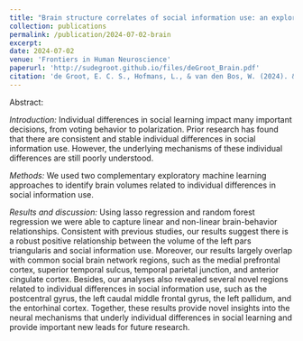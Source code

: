 ```yaml
---
title: "Brain structure correlates of social information use: an exploratory machine learning approach"
collection: publications
permalink: /publication/2024-07-02-brain
excerpt: 
date: 2024-07-02
venue: 'Frontiers in Human Neuroscience'
paperurl: 'http://sudegroot.github.io/files/deGroot_Brain.pdf'
citation: 'de Groot, E. C. S., Hofmans, L., & van den Bos, W. (2024). &quot;Brain structure correlates of social information use: an exploratory machine learning approach.&quot; <i>Frontiers in Human Neuroscience</i>. 18, 1383630.'
---
```


Abstract:

*Introduction:* Individual differences in social learning impact many important decisions, from voting behavior to polarization. Prior research has found that there are consistent and stable individual differences in social information use. However, the underlying mechanisms of these individual differences are still poorly understood.

*Methods:* We used two complementary exploratory machine learning approaches to identify brain volumes related to individual differences in social information use.

*Results and discussion:* Using lasso regression and random forest regression we were able to capture linear and non-linear brain-behavior relationships. Consistent with previous studies, our results suggest there is a robust positive relationship between the volume of the left pars triangularis and social information use. Moreover, our results largely overlap with common social brain network regions, such as the medial prefrontal cortex, superior temporal sulcus, temporal parietal junction, and anterior cingulate cortex. Besides, our analyses also revealed several novel regions related to individual differences in social information use, such as the postcentral gyrus, the left caudal middle frontal gyrus, the left pallidum, and the entorhinal cortex. Together, these results provide novel insights into the neural mechanisms that underly individual differences in social learning and provide important new leads for future research.